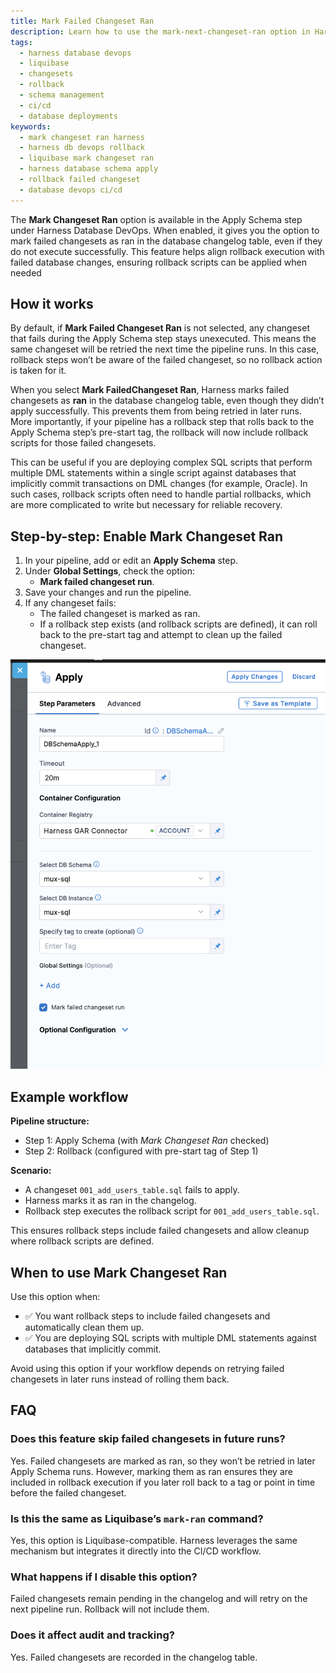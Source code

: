 ```yaml
---
title: Mark Failed Changeset Ran 
description: Learn how to use the mark-next-changeset-ran option in Harness Database DevOps pipelines. This option ensures failed changeset are marked as ran, enabling rollback execution for failed database changes.
tags: 
  - harness database devops
  - liquibase
  - changesets
  - rollback
  - schema management
  - ci/cd
  - database deployments
keywords:
  - mark changeset ran harness
  - harness db devops rollback
  - liquibase mark changeset ran
  - harness database schema apply
  - rollback failed changeset
  - database devops ci/cd
---
```


The **Mark Changeset Ran** option is available in the Apply Schema step under Harness Database DevOps. When enabled, it gives you the option to mark failed changesets as ran in the database changelog table, even if they do not execute successfully. This feature helps align rollback execution with failed database changes, ensuring rollback scripts can be applied when needed

## How it works

By default, if **Mark Failed Changeset Ran** is not selected, any changeset that fails during the Apply Schema step stays unexecuted. This means the same changeset will be retried the next time the pipeline runs. In this case, rollback steps won’t be aware of the failed changeset, so no rollback action is taken for it.

When you select **Mark FailedChangeset Ran**, Harness marks failed changesets as **ran** in the database changelog table, even though they didn’t apply successfully. This prevents them from being retried in later runs. More importantly, if your pipeline has a rollback step that rolls back to the Apply Schema step’s pre-start tag, the rollback will now include rollback scripts for those failed changesets.

This can be useful if you are deploying complex SQL scripts that perform multiple DML statements within a single script against databases that implicitly commit transactions on DML changes (for example, Oracle). In such cases, rollback scripts often need to handle partial rollbacks, which are more complicated to write but necessary for reliable recovery.

## Step-by-step: Enable Mark Changeset Ran

1. In your pipeline, add or edit an **Apply Schema** step.  
2. Under **Global Settings**, check the option:  
   - **Mark failed changeset run**.  
3. Save your changes and run the pipeline.  
4. If any changeset fails:
   - The failed changeset is marked as ran.  
   - If a rollback step exists (and rollback scripts are defined), it can roll back to the pre-start tag and attempt to clean up the failed changeset.

![Apply Schema Mark Changeset Ran](./static/db-apply-mark-changeset-ran.png)

## Example workflow

**Pipeline structure:**
- Step 1: Apply Schema (with *Mark Changeset Ran* checked)  
- Step 2: Rollback (configured with pre-start tag of Step 1)  

**Scenario:**  
- A changeset `001_add_users_table.sql` fails to apply.  
- Harness marks it as ran in the changelog.  
- Rollback step executes the rollback script for `001_add_users_table.sql`.  

This ensures rollback steps include failed changesets and allow cleanup where rollback scripts are defined.

## When to use Mark Changeset Ran

Use this option when:

* ✅ You want rollback steps to include failed changesets and automatically clean them up.
* ✅ You are deploying SQL scripts with multiple DML statements against databases that implicitly commit.

Avoid using this option if your workflow depends on retrying failed changesets in later runs instead of rolling them back.

## FAQ

### Does this feature skip failed changesets in future runs?
Yes. Failed changesets are marked as ran, so they won’t be retried in later Apply Schema runs. However, marking them as ran ensures they are included in rollback execution if you later roll back to a tag or point in time before the failed changeset.

### Is this the same as Liquibase’s `mark-ran` command?
Yes, this option is Liquibase-compatible. Harness leverages the same mechanism but integrates it directly into the CI/CD workflow.  

### What happens if I disable this option?
Failed changesets remain pending in the changelog and will retry on the next pipeline run. Rollback will not include them.  

### Does it affect audit and tracking?
Yes. Failed changesets are recorded in the changelog table.